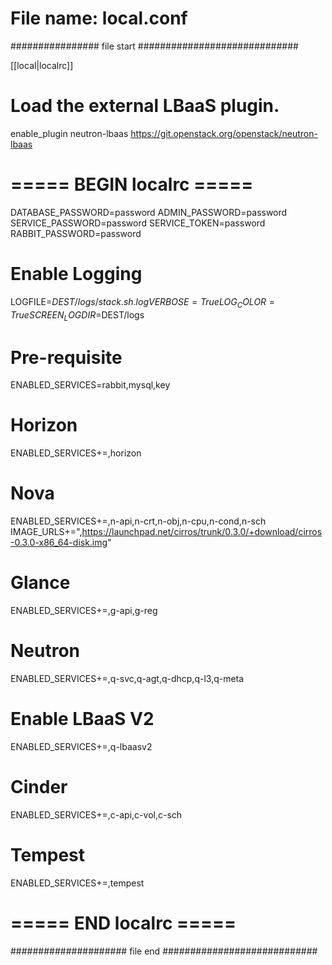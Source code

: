 # File name: local.conf

################ file start #############################

[[local|localrc]]
# Load the external LBaaS plugin.
enable_plugin neutron-lbaas https://git.openstack.org/openstack/neutron-lbaas

# ===== BEGIN localrc =====
DATABASE_PASSWORD=password
ADMIN_PASSWORD=password
SERVICE_PASSWORD=password
SERVICE_TOKEN=password
RABBIT_PASSWORD=password
# Enable Logging
LOGFILE=$DEST/logs/stack.sh.log
VERBOSE=True
LOG_COLOR=True
SCREEN_LOGDIR=$DEST/logs
# Pre-requisite
ENABLED_SERVICES=rabbit,mysql,key
# Horizon
ENABLED_SERVICES+=,horizon
# Nova
ENABLED_SERVICES+=,n-api,n-crt,n-obj,n-cpu,n-cond,n-sch
IMAGE_URLS+=",https://launchpad.net/cirros/trunk/0.3.0/+download/cirros-0.3.0-x86_64-disk.img"
# Glance
ENABLED_SERVICES+=,g-api,g-reg
# Neutron
ENABLED_SERVICES+=,q-svc,q-agt,q-dhcp,q-l3,q-meta
# Enable LBaaS V2
ENABLED_SERVICES+=,q-lbaasv2
# Cinder
ENABLED_SERVICES+=,c-api,c-vol,c-sch
# Tempest
ENABLED_SERVICES+=,tempest
# ===== END localrc =====

##################### file end ############################





